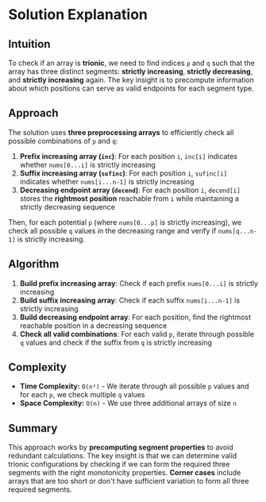 
# Solution Explanation

## Intuition
To check if an array is **trionic**, we need to find indices `p` and `q` such that the array has three distinct segments: **strictly increasing**, **strictly decreasing**, and **strictly increasing** again. The key insight is to precompute information about which positions can serve as valid endpoints for each segment type.

## Approach
The solution uses **three preprocessing arrays** to efficiently check all possible combinations of `p` and `q`:

1. **Prefix increasing array (`inc`)**: For each position `i`, `inc[i]` indicates whether `nums[0...i]` is strictly increasing
2. **Suffix increasing array (`sufinc`)**: For each position `i`, `sufinc[i]` indicates whether `nums[i...n-1]` is strictly increasing
3. **Decreasing endpoint array (`decend`)**: For each position `i`, `decend[i]` stores the **rightmost position** reachable from `i` while maintaining a strictly decreasing sequence

Then, for each potential `p` (where `nums[0...p]` is strictly increasing), we check all possible `q` values in the decreasing range and verify if `nums[q...n-1]` is strictly increasing.

## Algorithm
1. **Build prefix increasing array**: Check if each prefix `nums[0...i]` is strictly increasing
2. **Build suffix increasing array**: Check if each suffix `nums[i...n-1]` is strictly increasing
3. **Build decreasing endpoint array**: For each position, find the rightmost reachable position in a decreasing sequence
4. **Check all valid combinations**: For each valid `p`, iterate through possible `q` values and check if the suffix from `q` is strictly increasing

## Complexity
- **Time Complexity:** `O(n²)` - We iterate through all possible `p` values and for each `p`, we check multiple `q` values
- **Space Complexity:** `O(n)` - We use three additional arrays of size `n`

## Summary
This approach works by **precomputing segment properties** to avoid redundant calculations. The key insight is that we can determine valid trionic configurations by checking if we can form the required three segments with the right monotonicity properties. **Corner cases** include arrays that are too short or don't have sufficient variation to form all three required segments.

